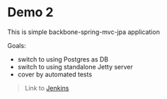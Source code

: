 # Demo 2
This is simple backbone-spring-mvc-jpa application

[Jenkins]: <http://docker1.westeurope.cloudapp.azure.com:8888/job/Demo/>
Goals:
  - switch to using Postgres as DB
  - switch to using standalone Jetty server
  - cover by automated tests
 
> Link to [Jenkins]
